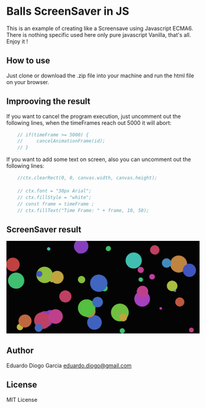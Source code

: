 # Balls ScreenSaver in JS
This is an example of creating like a Screensave using Javascript ECMA6. There is nothing specific used here only pure javascript Vanilla, that's all.
Enjoy it !

## How to use
Just clone or download the .zip file into your machine and run the html file on your browser.

## Improoving the result
If you want to cancel the program execution, just uncomment out the following lines, when the timeFrames reach out 5000 it will abort:

```javascript
    // if(timeFrame >= 5000) {
    //     cancelAnimationFrame(id);
    // }
```

If you want to add some text on screen, also you can uncomment out the following lines:

```javascript
    //ctx.clearRect(0, 0, canvas.width, canvas.height);

    // ctx.font = "30px Arial";
    // ctx.fillStyle = "white";
    // const frame = timeFrame ;
    // ctx.fillText("Time Frame: " + frame, 10, 50); 
```


## ScreenSaver result
<img src="img.png">

## Author
Eduardo Diogo Garcia
eduardo.diogo@gmail.com

## License
MIT License

